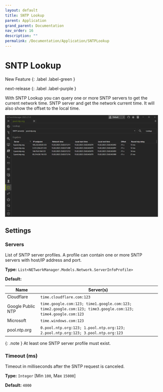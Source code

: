 ```yaml
---
layout: default
title: SNTP Lookup
parent: Application
grand_parent: Documentation
nav_order: 16
description: ""
permalink: /Documentation/Application/SNTPLookup
---
```


# SNTP Lookup

New Feature
{: .label .label-green }

next-release
{: .label .label-purple }

With SNTP Lookup you can query one or more SNTP servers to get the current network time.
SNTP server and get the network current time. It will also show the offset to the local time.

![SNTPLookup](16_SNTPLookup.png)

## Settings

### Servers

List of SNTP server profiles. A profile can contain one or more SNTP servers with host/IP address and port.

**Type:** `List<NETworkManager.Models.Network.ServerInfoProfile>`

**Default:**

| Name              | Server(s)                                                                                                     |
| ----------------- | ------------------------------------------------------------------------------------------------------------- |
| Cloudflare        | `time.cloudflare.com:123`                                                                                     |
| Google Public NTP | `time.google.com:123; time1.google.com:123; time2.google.com:123; time3.google.com:123; time4.google.com:123` |
| Microsoft         | `time.windows.com:123`                                                                                        |
| pool.ntp.org      | `0.pool.ntp.org:123; 1.pool.ntp.org:123; 2.pool.ntp.org:123; 3.pool.ntp.org:123`                              |

{: .note }
At least one SNTP server profile must exist.

### Timeout (ms)

Timeout in milliseconds after the SNTP request is canceled.

**Type:** `Integer` [Min `100`, Max `15000`]

**Default:** `4000`
